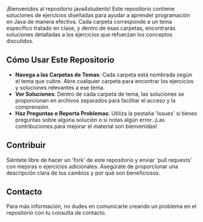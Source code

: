¡Bienvenidos al repositorio java4students! Este repositorio contiene soluciones de ejercicios diseñadas para ayudar a aprender programación en Java de manera efectiva. Cada carpeta corresponde a un tema específico tratado en clase, y dentro de esas carpetas, encontrarás soluciones detalladas a los ejercicios que refuerzan los conceptos discutidos.

## Cómo Usar Este Repositorio
- **Navega a las Carpetas de Temas**: Cada carpeta está nombrada según el tema que cubre. Abre cualquier carpeta para encontrar los ejercicios y soluciones relevantes a ese tema.
- **Ver Soluciones**: Dentro de cada carpeta de tema, las soluciones se proporcionan en archivos separados para facilitar el acceso y la comprensión.
- **Haz Preguntas o Reporta Problemas**: Utiliza la pestaña 'Issues' si tienes preguntas sobre alguna solución o si notas algún error. ¡Las contribuciones para mejorar el material son bienvenidas!

## Contribuir
Siéntete libre de hacer un 'fork' de este repositorio y enviar 'pull requests' con mejoras o ejercicios adicionales. Asegúrate de proporcionar una descripción clara de tus cambios y por qué son beneficiosos.

## Contacto
Para más información, no dudes en comunicarte creando un problema en el repositorio con tu consulta de contacto.

